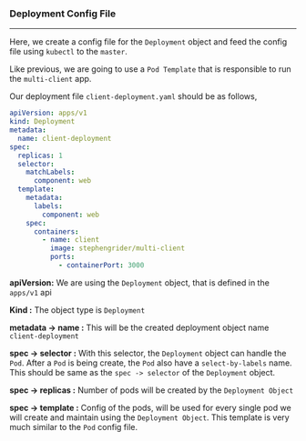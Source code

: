 ### Deployment Config File

---

Here, we create a config file for the `Deployment` object and feed the config file using `kubectl` to the `master`.

Like previous, we are going to use a `Pod Template` that is responsible to run the `multi-client` app.

Our deployment file `client-deployment.yaml` should be as follows,

```yaml
apiVersion: apps/v1
kind: Deployment
metadata:
  name: client-deployment
spec:
  replicas: 1
  selector:
    matchLabels:
      component: web
  template:
    metadata:
      labels:
        component: web
    spec:
      containers:
        - name: client
          image: stephengrider/multi-client
          ports:
            - containerPort: 3000
```

**apiVersion:** We are using the `Deployment` object, that is defined in the `apps/v1` api

**Kind :** The object type is `Deployment`

**metadata -> name :** This will be the created deployment object name `client-deployment`

**spec -> selector :** With this selector, the `Deployment` object can handle the `Pod`. After a `Pod` is being create, the `Pod` also have a `select-by-labels` name. This should be same as the `spec -> selector` of the `Deployment` object.

**spec -> replicas :** Number of pods will be created by the `Deployment Object`

**spec -> template :** Config of the pods, will be used for every single pod we will create and maintain using the `Deployment Object`. This template is very much similar to the `Pod` config file.
